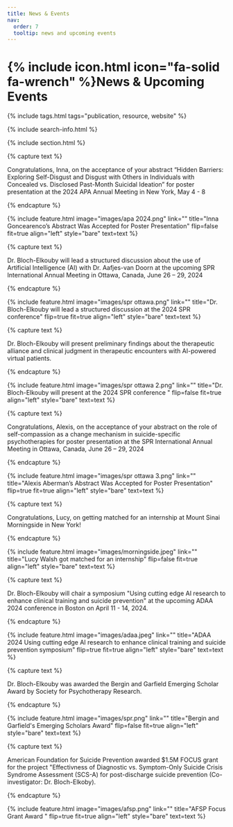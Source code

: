 ```yaml
---
title: News & Events
nav:
  order: 7
  tooltip: news and upcoming events
---
```


# {% include icon.html icon="fa-solid fa-wrench" %}News & Upcoming Events

{% include tags.html tags="publication, resource, website" %}

{% include search-info.html %}

{% include section.html %}

{% capture text %}


Congratulations, Inna, on the acceptance of your abstract “Hidden Barriers: Exploring Self-Disgust and Disgust with Others in Individuals with Concealed vs. Disclosed Past-Month Suicidal Ideation” for poster presentation at the 2024 APA Annual Meeting in New York, May 4 - 8

{% endcapture %}

{%
  include feature.html
  image="images/apa 2024.png"
  link=""
  title="Inna Goncearenco’s Abstract Was Accepted for Poster Presentation"
  flip=false
  fit=true
  align="left"
  style="bare"
  text=text
%}

{% capture text %}


Dr. Bloch-Elkouby will lead a structured discussion about the use of Artificial Intelligence (AI) with Dr. Aafjes-van Doorn at the upcoming SPR International Annual Meeting in Ottawa, Canada, June 26 – 29, 2024

{% endcapture %}

{%
  include feature.html
  image="images/spr ottawa.png"
  link=""
  title="Dr. Bloch-Elkouby will lead a structured discussion at the 2024 SPR conference"
  flip=true
  fit=true
  align="left"
  style="bare"
  text=text
%}



{% capture text %}


Dr. Bloch-Elkouby will present preliminary findings about the therapeutic alliance and clinical judgment in therapeutic encounters with AI-powered virtual patients. 

{% endcapture %}

{%
  include feature.html
  image="images/spr ottawa 2.png"
  link=""
  title="Dr. Bloch-Elkouby will present at the 2024 SPR conference "
  flip=false
  fit=true
  align="left"
  style="bare"
  text=text
%}

{% capture text %}

Congratulations, Alexis, on the acceptance of your abstract on the role of self-compassion as a change mechanism in suicide-specific psychotherapies for poster presentation at the SPR International Annual Meeting in Ottawa, Canada, June 26 – 29, 2024

{% endcapture %}

{%
  include feature.html
  image="images/spr ottawa 3.png"
  link=""
  title="Alexis Aberman’s Abstract Was Accepted for Poster Presentation"
  flip=true
  fit=true
  align="left"
  style="bare"
  text=text
%}


{% capture text %}

Congratulations, Lucy, on getting matched for an internship at Mount Sinai Morningside in New York!

{% endcapture %}

{%
  include feature.html
  image="images/morningside.jpeg"
  link=""
  title="Lucy Walsh got matched for an internship"
  flip=false
  fit=true
  align="left"
  style="bare"
  text=text
%}

{% capture text %}

Dr. Bloch-Elkouby will chair a symposium "Using cutting edge AI research to enhance clinical training and suicide prevention" at the upcoming ADAA 2024 conference in Boston on April 11 - 14, 2024. 

{% endcapture %}

{%
  include feature.html
  image="images/adaa.jpeg"
  link=""
  title="ADAA 2024 Using cutting edge AI research to enhance clinical training and suicide prevention symposium"
  flip=true
  fit=true
  align="left"
  style="bare"
  text=text
%}

{% capture text %}


Dr. Bloch-Elkouby was awarded the Bergin and Garfield Emerging Scholar Award by Society for Psychotherapy Research.

{% endcapture %}

{%
  include feature.html
  image="images/spr.png"
  link=""
  title="Bergin and Garfield's Emerging Scholars Award"
  flip=false
  fit=true
  align="left"
  style="bare"
  text=text
%}



{% capture text %}


American Foundation for Suicide Prevention awarded $1.5M FOCUS grant for the project "Effectivness of Diagnostic vs. Symptom-Only Suicide Crisis Syndrome Assessment (SCS-A) for post-discharge suicide prevention (Co-investigator: Dr. Bloch-Elkoby). 

{% endcapture %}

{%
  include feature.html
  image="images/afsp.png"
  link=""
  title="AFSP Focus Grant Award "
  flip=true
  fit=true
  align="left"
  style="bare"
  text=text
%}





